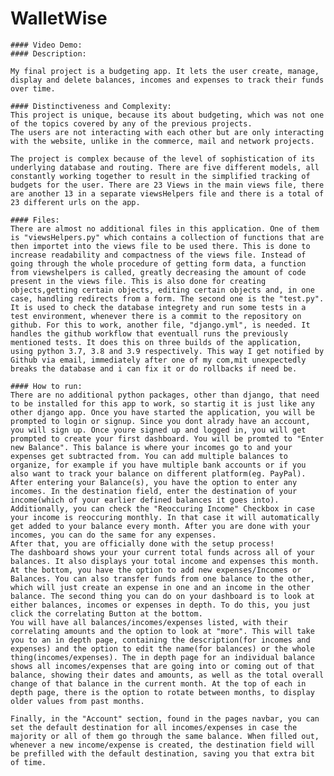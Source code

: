# WalletWise 
    #### Video Demo:  
    #### Description:

    My final project is a budgeting app. It lets the user create, manage, display and delete balances, incomes and expenses to track their funds over time.

    #### Distinctiveness and Complexity:
    This project is unique, because its about budgeting, which was not one of the topics covered by any of the previous projects. 
    The users are not interacting with each other but are only interacting with the website, unlike in the commerce, mail and network projects. 
    
    The project is complex because of the level of sophistication of its underlying database and routing. There are five different models, all constantly working together to result in the simplified tracking of budgets for the user. There are 23 Views in the main views file, there are another 13 in a separate viewsHelpers file and there is a total of 23 different urls on the app.  

    #### Files:
    There are almost no additional files in this application. One of them is "viewsHelpers.py" which contains a collection of functions that are then importet into the views file to be used there. This is done to increase readability and compactness of the views file. Instead of going through the whole procedure of getting form data, a function from viewshelpers is called, greatly decreasing the amount of code present in the views file. This is also done for creating objects,getting certain objects, editing certain objects and, in one case, handling redirects from a form. The second one is the "test.py". It is used to check the database integrety and run some tests in a test environment, whenever there is a commit to the repository on github. For this to work, another file, "django.yml", is needed. It handles the github workflow that eventuall runs the previously mentioned tests. It does this on three builds of the application, using python 3.7, 3.8 and 3.9 respectively. This way I get notified by Github via email, immediately after one of my com,mit unexpectedly breaks the database and i can fix it or do rollbacks if need be. 

    #### How to run:
    There are no additional python packages, other than django, that need to be installed for this app to work, so startig it is just like any other django app. Once you have started the application, you will be prompted to login or signup. Since you dont alrady have an account, you will sign up. Once youre signed up and logged in, you will get prompted to create your first dashboard. You will be promted to "Enter new Balance". This balance is where your incomes go to and your expenses get subtracted from. You can add multiple balances to organize, for example if you have multiple bank accounts or if you also want to track your balance on different platform(eg. PayPal). After entering your Balance(s), you have the option to enter any incomes. In the destination field, enter the destination of your income(which of your earlier defined balances it goes into). Additionally, you can check the "Reoccuring Income" Checkbox in case your income is reoccuring monthly. In that case it will automatically get added to your balance every month. After you are done with your incomes, you can do the same for any expenses. 
    After that, you are officially done with the setup process!
    The dashboard shows your your current total funds across all of your balances. It also displays your total income and expenses this month. At the bottom, you have the option to add new expenses/Incomes or Balances. You can also transfer funds from one balance to the other, which will just create an expense in one and an income in the other balance. The second thing you can do on your dashboard is to look at either balances, incomes or expenses in depth. To do this, you just click the correlating Button at the bottom.
    You will have all balances/incomes/expenses listed, with their correlating amounts and the option to look at "more". This will take you to an in depth page, containing the description(for incomes and expenses) and the option to edit the name(for balances) or the whole thing(incomes/expenses). The in depth page for an individual balance shows all incomes/expenses that are going into or coming out of that balance, showing their dates and amounts, as well as the total overall change of that balance in the current month. At the top of each in depth page, there is the option to rotate between months, to display older values from past months. 

    Finally, in the "Account" section, found in the pages navbar, you can set the default destination for all incomes/expenses in case the majority or all of them go through the same balance. When filled out, whenever a new income/expense is created, the destination field will be prefilled with the default destination, saving you that extra bit of time.  

